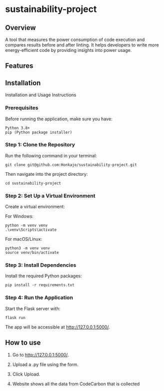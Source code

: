 # sustainability-project

## Overview

A tool that measures the power consumption of code execution and compares results before and after linting. It helps developers to write more energy-efficient code by providing insights into power usage.

## Features

## Installation
Installation and Usage Instructions

### Prerequisites

Before running the application, make sure you have:

    Python 3.8+
    pip (Python package installer)

### Step 1: Clone the Repository

Run the following command in your terminal:

    git clone git@github.com:Honkajo/sustainability-project.git

Then navigate into the project directory:

    cd sustainability-project

### Step 2: Set Up a Virtual Environment

Create a virtual environment:

For Windows:

    python -m venv venv
    .\venv\Scripts\activate

For macOS/Linux:

    python3 -m venv venv
    source venv/bin/activate

### Step 3: Install Dependencies

Install the required Python packages:

    pip install -r requirements.txt

### Step 4: Run the Application

Start the Flask server with:

    flask run

The app will be accessible at http://127.0.0.1:5000/.

## How to use

1. Go to http://127.0.0.1:5000/.

2. Upload a .py file using the form.

3. Click Upload.

4. Website shows all the data from CodeCarbon that is collected
